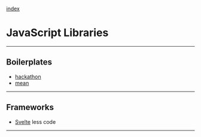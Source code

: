 [index](README.md#dev-links)

# JavaScript Libraries

---

## Boilerplates

* [hackathon](https://github.com/sahat/hackathon-starter)
* [mean](http://meanjs.org/)

---

## Frameworks

* [Svelte](https://svelte.dev/) less code

---
